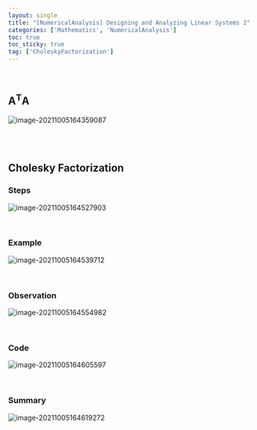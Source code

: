 ```yaml
---
layout: single
title: "[NumericalAnalysis] Designing and Analyzing Linear Systems 2"
categories: ['Mathematics', 'NumericalAnalysis']
toc: true
toc_sticky: true
tag: ['CholeskyFactorization']
---
```


<br>

## A<sup>T</sup>A 

![image-20211005164359087](https://user-images.githubusercontent.com/70505378/135981838-44972124-4745-43cb-a6aa-01e7647204a3.png)

<br>

<br>

## Cholesky Factorization

### Steps

![image-20211005164527903](https://user-images.githubusercontent.com/70505378/135981841-daf2dd04-b35f-4954-a4c7-80146bca517b.png)

<br>

### Example

![image-20211005164539712](https://user-images.githubusercontent.com/70505378/135981843-95515328-2e01-4aa9-b93b-aaee6d7ed9e9.png)

<br>

### Observation

![image-20211005164554982](https://user-images.githubusercontent.com/70505378/135981846-9838f09b-017e-4b8b-9fd5-517f4d6819a6.png)

<br>

### Code

![image-20211005164605597](https://user-images.githubusercontent.com/70505378/135981847-1bc67564-eb66-4e06-89fa-cdf96d67e297.png)

<br>

### Summary

![image-20211005164619272](https://user-images.githubusercontent.com/70505378/135981849-5eb617a6-0579-4541-8f4b-6dc9fba1bb0a.png)

<br>
